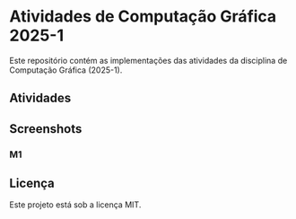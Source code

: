 # Atividades de Computação Gráfica 2025-1

Este repositório contém as implementações das atividades da disciplina de Computação Gráfica (2025-1).

## Atividades



## Screenshots

### M1



## Licença

Este projeto está sob a licença MIT.
